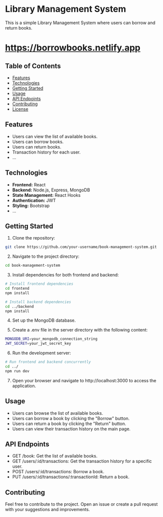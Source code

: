 # Library Management System

This is a simple Library Management System where users can borrow and return books.

# https://borrowbooks.netlify.app

## Table of Contents

- [Features](#features)
- [Technologies](#technologies)
- [Getting Started](#getting-started)
- [Usage](#usage)
- [API Endpoints](#api-endpoints)
- [Contributing](#contributing)
- [License](#license)

## Features

- Users can view the list of available books.
- Users can borrow books.
- Users can return books.
- Transaction history for each user.
- ...

## Technologies

- **Frontend:** React
- **Backend:** Node.js, Express, MongoDB
- **State Management:** React Hooks
- **Authentication:** JWT
- **Styling:** Bootstrap
- ...

## Getting Started

1. Clone the repository:

```bash
git clone https://github.com/your-username/book-management-system.git
```
2. Navigate to the project directory:

```bash
cd book-management-system
```

3. Install dependencies for both frontend and backend:
```bash
# Install frontend dependencies
cd frontend
npm install

# Install backend dependencies
cd ../backend
npm install
```
4. Set up the MongoDB database.

5. Create a .env file in the server directory with the following content:

```bash
MONGODB_URI=your_mongodb_connection_string
JWT_SECRET=your_jwt_secret_key
```
6. Run the development server:

```bash
# Run frontend and backend concurrently
cd ../
npm run dev
```

7. Open your browser and navigate to http://localhost:3000 to access the application.

## Usage

- Users can browse the list of available books.
- Users can borrow a book by clicking the "Borrow" button.
- Users can return a book by clicking the "Return" button.
- Users can view their transaction history on the main page.

## API Endpoints

- GET /book: Get the list of available books.
- GET /users/:id/transactions: Get the transaction history for a specific user.
- POST /users/:id/transactions: Borrow a book.
- PUT /users/:id/transactions/:transactionId: Return a book.

## Contributing

Feel free to contribute to the project. Open an issue or create a pull request with your suggestions and improvements.



